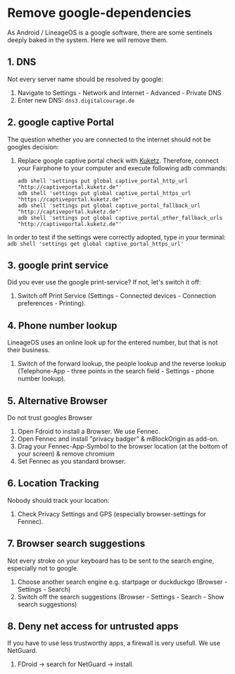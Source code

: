 # Remove google-dependencies
As Android / LineageOS is a google software, there are some sentinels deeply baked in the system. 
Here we will remove them.

## 1. DNS

Not every server name should be resolved by google:

1. Navigate to Settings - Network and Internet - Advanced - Private DNS
2. Enter new DNS: `dns3.digitalcourage.de`

## 2. google captive Portal

The question whether you are connected to the internet should not be googles decision:

1. Replace google captive portal check with [Kuketz](https://www.kuketz-blog.de/android-captive-portal-check-204-http-antwort-von-captiveportal-kuketz-de/). 
Therefore, connect your Fairphone to your computer and execute following adb commands:  
   ```
   adb shell 'settings put global captive_portal_http_url "http://captiveportal.kuketz.de"'
   adb shell 'settings put global captive_portal_https_url "https://captiveportal.kuketz.de"'
   adb shell 'settings put global captive_portal_fallback_url "http://captiveportal.kuketz.de"'
   adb shell 'settings put global captive_portal_other_fallback_urls "http://captiveportal.kuketz.de"'
   ```

In order to test if the settings were correctly adopted, type in your terminal:
`adb shell 'settings get global captive_portal_https_url'`

## 3. google print service

Did you ever use the google print-service? If not, let's switch it off:

1. Switch off Print Service (Settings - Connected devices - Connection preferences - Printing).

## 4. Phone number lookup

LineageOS uses an online look up for the entered number, but that is not their business.

1. Switch of the forward lookup, the people lookup and the reverse lookup (Telephone-App - three points in the search field - Settings - phone number lookup).

## 5. Alternative Browser

Do not trust googles Browser
1. Open Fdroid to install a Browser. We use Fennec.
2. Open Fennec and install "privacy badger" & mBlockOrigin as add-on.
3. Drag your Fennec-App-Symbol to the browser location (at the bottom of your screen) & remove chromium
4. Set Fennec as you standard browser.

## 6. Location Tracking

Nobody should track your location:

1. Check Privacy Settings and GPS (especially browser-settings for Fennec).


## 7. Browser search suggestions

Not every stroke on your keyboard has to be sent to the search engine, especially not to google.

1. Choose another search engine e.g. startpage or duckduckgo (Browser - Settings - Search)
1. Switch off the search suggestions (Browser - Settings - Search - Show search suggestions)


## 8. Deny net access for untrusted apps

If you have to use less trustworthy apps, a firewall is very usefull. We use NetGuard.
1. FDroid -> search for NetGuard -> install.
